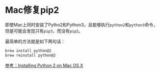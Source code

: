 # Mac修复pip2

即使Mac上同时安装了Pytho2和Python3，且能够执行`python2`和`python3`命令，但是可能会发现只有`pip3`，而没有`pip2`。

最简单的方法就是如下两句话：
```sh
brew install python@2
brew reinstall python@2
```

[参考：Installing Python 2 on Mac OS X](https://docs.python-guide.org/starting/install/osx/)